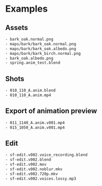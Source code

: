 # Examples

## Assets

```txt
- bark_oak.normal.png
- maps/bark/bark_oak.normal.png
- maps/bark/bark_oak.albedo.png
- maps/bark/bark_birch.normal.png
- bark_oak.albedo.png
- spring.anim_test.blend
```

## Shots

```txt
- 010_110_A.anim.blend
- 010_110_A.anim.mp4
```

## Export of animation preview

```txt
- 011_1140_A.anim.v001.mp4
- 015_1050_A.anim.v001.mp4
```


## Edit

```txt
- sf-edit.v002.voice_recording.blend
- sf-edit.v002.blend
- sf-edit.v002.mov
- sf-edit.v002.noblur.mkv
- sf-edit.v002.720p.mkv
- sf-edit.v002.voices.lossy.mp3
```
